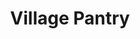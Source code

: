 ---
title: "Village Pantry"
url: /indianapolis/village-pantry-south-lynhurst-drive/
shop: Supermarkt
---